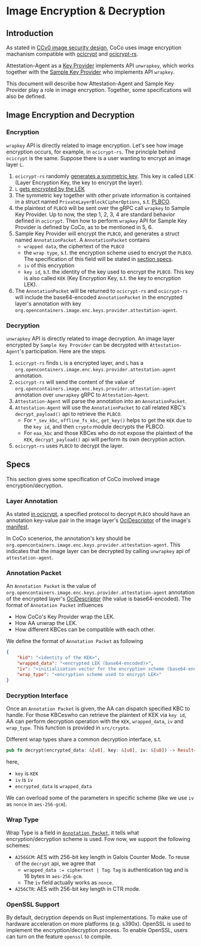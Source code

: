 # Image Encryption & Decryption

## Introduction

As stated in [CCv0 image security design](https://github.com/confidential-containers/image-rs/blob/main/docs/ccv1_image_security_design.md), CoCo uses image encryption machanism compatible with [ocicrypt](https://github.com/containers/ocicrypt) and [ocicrypt-rs](https://github.com/confidential-containers/ocicrypt-rs).

Attestation-Agent as a [Key Provider](https://github.com/confidential-containers/image-rs/blob/main/docs/ccv1_image_security_design.md#update-manifest) implements API `unwrapkey`, which works together
with the [Sample Key Provider](../sample_keyprovider/) who implements API `wrapkey`.

This document will describe how Attestation-Agent and Sample Key Provider play a role in image encryption. Together, some specifications will also be defined.

## Image Encryption and Decryption

### Encryption

`wrapkey` API is directly related to image encryption. Let's see how image encryption occurs, for example, in `ocicrypt-rs`. The principle behind `ocicrypt` is the same.
Suppose there is a user wanting to encrypt an image layer `L`.

1. `ocicrypt-rs` randomly [generates a symmetric key](https://github.com/confidential-containers/ocicrypt-rs/blob/main/src/blockcipher/mod.rs#L167). This key is called LEK (Layer Encryption Key, the key to encrypt the layer).
2. `L` [gets encrypted by the LEK](https://github.com/confidential-containers/ocicrypt-rs/blob/main/src/blockcipher/mod.rs#L169)
3. The symmetric key together with other private information is contained in a struct named `PrivateLayerBlockCipherOptions`, s.t. [PLBCO](https://github.com/opencontainers/image-spec/pull/775/commits/bc0fcd698946be7e8bb1fa88f178ed2c66274aa2#diff-ecf63e7090e873922f62c4749c01f63f7eccd42912c1465fbee515cb7c4916c1R362).
4. the plaintext of `PLBCO` will be sent over the gRPC call `wrapkey` to Sample Key Provider. Up to now, the step 1, 2, 3, 4 are standard behavior defined in `ocicrypt`. Then how to perform
`wrapkey` API for Sample Key Provider is defined by CoCo, as to be mentioned in 5, 6.
5. Sample Key Provider will encrypt the `PLBCO`, and generates a struct named `AnnotationPacket`. A `AnnotationPacket` contains
    * `wrapped data`, the ciphertext of the `PLBCO`
    * the `wrap type`, s.t. the encryption scheme used to encrypt the `PLBCO`. The specification of this field will be stated in [section specs](#specs).
    * `iv` of this encryption
    * `key id`, s.t. the identity of the key used to encrypt the `PLBCO`. This key is also called `KEK` (Key Encryption Key, s.t. the key to encryption LEK).
6. The `AnnotationPacket` will be returned to `ocicrypt-rs` and `ocicrypt-rs` will include the base64-encoded `AnnotationPacket` in the encrypted layer's annotation with key `org.opencontainers.image.enc.keys.provider.attestation-agent`.

### Decryption

`unwrapkey` API is directly related to image decryption. An image layer encrypted by `Sample Key Provider` can be decrypted with `Attestation-Agent`'s participation.
Here are the steps.
1. `ocicrypt-rs` finds `L` is a encrypted layer, and `L` has a `org.opencontainers.image.enc.keys.provider.attestation-agent` annotation.
2. `ocicrypt-rs` will send the content of the value of `org.opencontainers.image.enc.keys.provider.attestation-agent` annotation over `unwrapkey` gRPC to `Attestation-Agent`.
3. `Attestation-Agent` will parse the annotation into an `AnnotationPacket`.
4. `Attestation-Agent` will use the `AnnotationPacket` to call related KBC's `decrypt_payload()` api to retrieve the `PLBCO`.
    * For `*_sev_kbc`, `offline_fs_kbc`, `get_key()` helps to get the `KEK` due to the `key id`, and then `crypto` module decrypts the PLBCO.
    * For `eaa_kbc` and those KBCes who do not expose the plaintext of the `KEK`, `decrypt_payload()` api will perform its own decryption action.
7. `ocicrypt-rs` uses `PLBCO` to decrypt the layer.

## Specs

This section gives some specification of CoCo involved image encryption/decryption.

### Layer Annotation

As stated [in ocicrypt](https://github.com/opencontainers/image-spec/pull/775/commits/bc0fcd698946be7e8bb1fa88f178ed2c66274aa2#diff-ecf63e7090e873922f62c4749c01f63f7eccd42912c1465fbee515cb7c4916c1R423), a specified protocol to decrypt `PLBCO` should have an annotation key-value pair in the image layer's [OciDescriptor](https://github.com/opencontainers/image-spec/blob/main/descriptor.md) of the image's [manifest](https://github.com/opencontainers/image-spec/blob/main/manifest.md).

In CoCo scenerios, the annotation's key should be `org.opencontainers.image.enc.keys.provider.attestation-agent`. This indicates that the image layer can be decrypted by calling `unwrapkey` api of `attestation-agent`.

### Annotation Packet

An `Annotation Packet` is the value of `org.opencontainers.image.enc.keys.provider.attestation-agent` annotation of the encrypted layer's [OciDescriptor](https://github.com/opencontainers/image-spec/blob/main/descriptor.md) (the value is base64-encoded). The format of `Annotation Packet` influences
* How CoCo's Key Provider wrap the LEK.
* How AA unwrap the LEK.
* How different KBCes can be compatible with each other.

We define the format of `Annotation Packet` as following
```json
{
    "kid": "<identity of the KEK>",
    "wrapped_data": "<encrypted LEK (base64-encoded)>",
    "iv": "<initialisation vector for the encryption scheme (base64-encoded)>",
    "wrap_type": "<encryption scheme used to encrypt LEK>"
}
```

### Decryption Interface

Once an `Annotation Packet` is given, the AA can dispatch specified KBC to handle.
For those KBCeswho can retrieve the plaintext of KEK via `key id`, AA can perform decryption operation
with the `KEK`, `wrapped_data`, `iv` and `wrap_type`. This function is provided in `src/crypto`.

Different wrap types share a common decryption interface, s.t.
```rust
pub fn decrypt(encrypted_data: &[u8], key: &[u8], iv: &[u8]) -> Result<Vec<u8>>;
```

here,
* `key` is `KEK`
* `iv` is `iv`
* `encrypted_data` is `wrapped_data`

We can overload some of the parameters in specific scheme (like we use `iv` as `nonce` in `aes-256-gcm`).

### Wrap Type

Wrap Type is a field in [`Annotation Packet`](#annotation-packet), it tells what encryption/decryption scheme is used.
Fow now, we support the following schemes:
* `A256GCM`: AES with 256-bit key length in Galois Counter Mode. To reuse of the `decrypt` api, we agree that
    * `wrapped_data := ciphertext | Tag`. `Tag` is authentication tag and is 16 bytes in `aes-256-gcm`.
    * The `iv` field actually works as `nonce`.
* `A256CTR`: AES with 256-bit key length in CTR mode.

### OpenSSL Support

By default, decryption depends on Rust implementations.
To make use of hardware acceleration on more platforms (e.g. s390x). OpenSSL is used to implement the encryption/decryption process.
To enable OpenSSL, users can turn on the feature `openssl` to compile.
